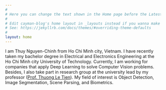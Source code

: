 ```yaml
---
#
# Here you can change the text shown in the Home page before the Latest Posts section.
#
# Edit cayman-blog's home layout in _layouts instead if you wanna make some changes
# See: https://jekyllrb.com/docs/themes/#overriding-theme-defaults
#
layout: home
---
```


I am Thuy Nguyen-Chinh from Ho Chi Minh city, Vietnam. I have recently taken my bachelor degree in Electrical and Electronics Engineering at the Ho Chi Minh city University of Technology. Currently, I am working for companies that apply Deep Learning to solve Computer Vision problems. Besides, I also take part in research group at the university lead by my professor ([Prof. Thuong Le Tien](https://sites.google.com/site/thuongtienle/)). My field of interest is Object Detection, Image Segmentation, Scene Parsing, and Biometrics.
